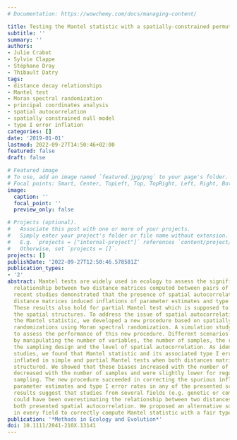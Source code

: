 ```yaml
---
# Documentation: https://wowchemy.com/docs/managing-content/

title: Testing the Mantel statistic with a spatially-constrained permutation procedure
subtitle: ''
summary: ''
authors:
- Julie Crabot
- Sylvie Clappe
- Stéphane Dray
- Thibault Datry
tags:
- distance decay relationships
- Mantel test
- Moran spectral randomization
- principal coordinates analysis
- spatial autocorrelation
- spatially constrained null model
- type I error inflation
categories: []
date: '2019-01-01'
lastmod: 2022-09-27T14:50:46+02:00
featured: false
draft: false

# Featured image
# To use, add an image named `featured.jpg/png` to your page's folder.
# Focal points: Smart, Center, TopLeft, Top, TopRight, Left, Right, BottomLeft, Bottom, BottomRight.
image:
  caption: ''
  focal_point: ''
  preview_only: false

# Projects (optional).
#   Associate this post with one or more of your projects.
#   Simply enter your project's folder or file name without extension.
#   E.g. `projects = ["internal-project"]` references `content/project/deep-learning/index.md`.
#   Otherwise, set `projects = []`.
projects: []
publishDate: '2022-09-27T12:50:46.578581Z'
publication_types:
- '2'
abstract: Mantel tests are widely used in ecology to assess the significance of the
  relationship between two distance matrices computed between pairs of samples. However,
  recent studies demonstrated that the presence of spatial autocorrelation in both
  distance matrices induced inflations of parameter estimates and type I error rates.
  These results also hold for partial Mantel test which is supposed to control for
  the spatial structures. To address the issue of spatial autocorrelation in testing
  the Mantel statistic, we developed a new procedure based on spatially constrained
  randomizations using Moran spectral randomization. A simulation study was conducted
  to assess the performance of this new procedure. Different scenarios were considered
  by manipulating the number of variables, the number of samples, the regularity of
  the sampling design and the level of spatial autocorrelation. As identified by previous
  studies, we found that Mantel statistic and its associated type I error rate are
  inflated in simple and partial Mantel tests when both distances matrices are spatially
  structured. We showed that these biases increased with the number of variables,
  decreased with the number of samples and were slightly lower for regular than irregular
  sampling. The new procedure succeeded in correcting the spurious inflations of the
  parameter estimates and type I error rates in any of the presented scenarios. Our
  results suggest that studies from several fields (e.g. genetic or community ecology)
  could have been overestimating the relationship between two distances matrices when
  both presented spatial autocorrelation. We proposed an alternative solution applicable
  in every field to correctly compute Mantel statistic with a fair type I error rate.
publication: '*Methods in Ecology and Evolution*'
doi: 10.1111/2041-210X.13141
---
```

